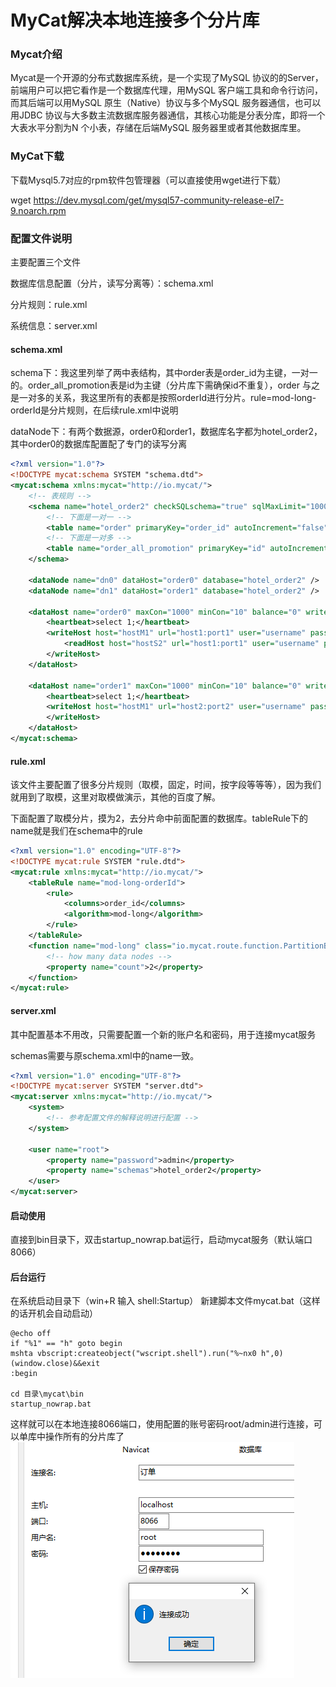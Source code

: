 # MyCat解决本地连接多个分片库

### Mycat介绍

Mycat是一个开源的分布式数据库系统，是一个实现了MySQL 协议的的Server，前端用户可以把它看作是一个数据库代理，用MySQL
客户端工具和命令行访问，而其后端可以用MySQL 原生（Native）协议与多个MySQL 服务器通信，也可以用JDBC
协议与大多数主流数据库服务器通信，其核心功能是分表分库，即将一个大表水平分割为N 个小表，存储在后端MySQL
服务器里或者其他数据库里。

### MyCat下载

下载Mysql5.7对应的rpm软件包管理器（可以直接使用wget进行下载）

wget <https://dev.mysql.com/get/mysql57-community-release-el7-9.noarch.rpm>

### 配置文件说明

主要配置三个文件

数据库信息配置（分片，读写分离等）：schema.xml

分片规则：rule.xml

系统信息：server.xml


#### schema.xml
schema下：我这里列举了两中表结构，其中order表是order_id为主键，一对一的。order_all_promotion表是id为主键（分片库下需确保id不重复），order
与之是一对多的关系，我这里所有的表都是按照orderId进行分片。rule=mod-long-orderId是分片规则，在后续rule.xml中说明

dataNode下：有两个数据源，order0和order1，数据库名字都为hotel_order2，其中order0的数据库配置配了专门的读写分离

```xml
<?xml version="1.0"?>
<!DOCTYPE mycat:schema SYSTEM "schema.dtd">
<mycat:schema xmlns:mycat="http://io.mycat/">
    <!-- 表规则 -->
	<schema name="hotel_order2" checkSQLschema="true" sqlMaxLimit="10000">
		<!-- 下面是一对一 -->
		<table name="order" primaryKey="order_id" autoIncrement="false" dataNode="dn0,dn1,dn2,dn3" rule="mod-long-orderId"/>
		<!-- 下面是一对多 -->
		<table name="order_all_promotion" primaryKey="id" autoIncrement="false" dataNode="dn0,dn1,dn2,dn3" rule="mod-long-orderId"/>
    </schema>
	
	<dataNode name="dn0" dataHost="order0" database="hotel_order2" />
	<dataNode name="dn1" dataHost="order1" database="hotel_order2" />

	<dataHost name="order0" maxCon="1000" minCon="10" balance="0" writeType="0" dbType="mysql" dbDriver="native" switchType="1" slaveThreshold="100">
		<heartbeat>select 1;</heartbeat>
		<writeHost host="hostM1" url="host1:port1" user="username" password="password">
            <readHost host="hostS2" url="host1:port1" user="username" password="password" />
		</writeHost>
	</dataHost>

	<dataHost name="order1" maxCon="1000" minCon="10" balance="0" writeType="0" dbType="mysql" dbDriver="native" switchType="1" slaveThreshold="100">
		<heartbeat>select 1;</heartbeat>
        <writeHost host="hostM1" url="host2:port2" user="username" password="password">
        </writeHost>
	</dataHost>
</mycat:schema>
```


#### rule.xml

该文件主要配置了很多分片规则（取模，固定，时间，按字段等等等），因为我们就用到了取模，这里对取模做演示，其他的百度了解。

下面配置了取模分片，摸为2，去分片命中前面配置的数据库。tableRule下的name就是我们在schema中的rule

```xml
<?xml version="1.0" encoding="UTF-8"?>
<!DOCTYPE mycat:rule SYSTEM "rule.dtd">
<mycat:rule xmlns:mycat="http://io.mycat/">
	<tableRule name="mod-long-orderId">
		<rule>
			<columns>order_id</columns>
			<algorithm>mod-long</algorithm>
		</rule>
	</tableRule>
	<function name="mod-long" class="io.mycat.route.function.PartitionByMod">
		<!-- how many data nodes -->
		<property name="count">2</property>
	</function>
</mycat:rule>

```

#### server.xml

其中配置基本不用改，只需要配置一个新的账户名和密码，用于连接mycat服务

schemas需要与原schema.xml中的name一致。

```xml
<?xml version="1.0" encoding="UTF-8"?>
<!DOCTYPE mycat:server SYSTEM "server.dtd">
<mycat:server xmlns:mycat="http://io.mycat/">
    <system>
        <!-- 参考配置文件的解释说明进行配置 -->
    </system>

    <user name="root">
        <property name="password">admin</property>
        <property name="schemas">hotel_order2</property>
    </user>
</mycat:server>

```

#### 启动使用

直接到bin目录下，双击startup_nowrap.bat运行，启动mycat服务（默认端口8066）

#### 后台运行

在系统启动目录下（win+R 输入 shell:Startup） 新建脚本文件mycat.bat（这样的话开机会自动启动）

```shell
@echo off
if "%1" == "h" goto begin
mshta vbscript:createobject("wscript.shell").run("%~nx0 h",0)(window.close)&&exit
:begin

cd 目录\mycat\bin
startup_nowrap.bat
```

这样就可以在本地连接8066端口，使用配置的账号密码root/admin进行连接，可以单库中操作所有的分片库了
![pic_0001.png](pic_0001.png)
